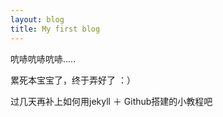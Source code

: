 ```yaml
---
layout: blog
title: My first blog
---
```

吭哧吭哧吭哧.....

累死本宝宝了，终于弄好了 ：）

过几天再补上如何用jekyll ＋ Github搭建的小教程吧
